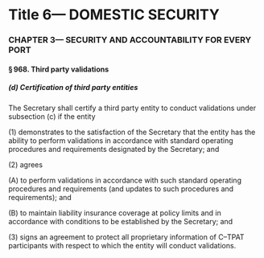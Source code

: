 
# Title 6— DOMESTIC SECURITY
### CHAPTER 3— SECURITY AND ACCOUNTABILITY FOR EVERY PORT
#### § 968. Third party validations
##### (d) Certification of third party entities

The Secretary shall certify a third party entity to conduct validations under subsection (c) if the entity

(1) demonstrates to the satisfaction of the Secretary that the entity has the ability to perform validations in accordance with standard operating procedures and requirements designated by the Secretary; and

(2) agrees

(A) to perform validations in accordance with such standard operating procedures and requirements (and updates to such procedures and requirements); and

(B) to maintain liability insurance coverage at policy limits and in accordance with conditions to be established by the Secretary; and

(3) signs an agreement to protect all proprietary information of C–TPAT participants with respect to which the entity will conduct validations.
